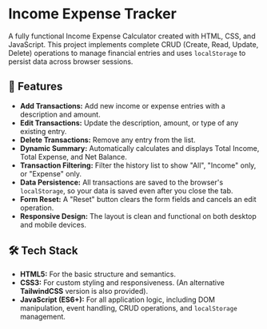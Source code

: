 # Income Expense Tracker

A fully functional Income Expense Calculator created with HTML, CSS, and JavaScript. This project implements complete CRUD (Create, Read, Update, Delete) operations to manage financial entries and uses `localStorage` to persist data across browser sessions.

## 🚀 Features

* **Add Transactions:** Add new income or expense entries with a description and amount.
* **Edit Transactions:** Update the description, amount, or type of any existing entry.
* **Delete Transactions:** Remove any entry from the list.
* **Dynamic Summary:** Automatically calculates and displays Total Income, Total Expense, and Net Balance.
* **Transaction Filtering:** Filter the history list to show "All", "Income" only, or "Expense" only.
* **Data Persistence:** All transactions are saved to the browser's `localStorage`, so your data is saved even after you close the tab.
* **Form Reset:** A "Reset" button clears the form fields and cancels an edit operation.
* **Responsive Design:** The layout is clean and functional on both desktop and mobile devices.

## 🛠️ Tech Stack

* **HTML5:** For the basic structure and semantics.
* **CSS3:** For custom styling and responsiveness. (An alternative **TailwindCSS** version is also provided).
* **JavaScript (ES6+):** For all application logic, including DOM manipulation, event handling, CRUD operations, and `localStorage` management.